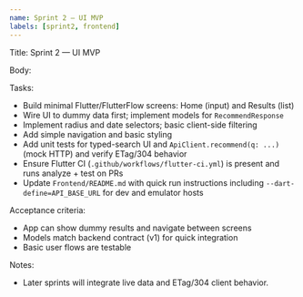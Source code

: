 ```yaml
---
name: Sprint 2 — UI MVP
labels: [sprint2, frontend]
---
```


Title: Sprint 2 — UI MVP

Body:

Tasks:
- Build minimal Flutter/FlutterFlow screens: Home (input) and Results (list)
- Wire UI to dummy data first; implement models for `RecommendResponse`
- Implement radius and date selectors; basic client-side filtering
- Add simple navigation and basic styling
 - Add unit tests for typed-search UI and `ApiClient.recommend(q: ...)` (mock HTTP) and verify ETag/304 behavior
 - Ensure Flutter CI (`.github/workflows/flutter-ci.yml`) is present and runs analyze + test on PRs
 - Update `Frontend/README.md` with quick run instructions including `--dart-define=API_BASE_URL` for dev and emulator hosts

Acceptance criteria:
- App can show dummy results and navigate between screens
- Models match backend contract (v1) for quick integration
- Basic user flows are testable

Notes:
- Later sprints will integrate live data and ETag/304 client behavior.
